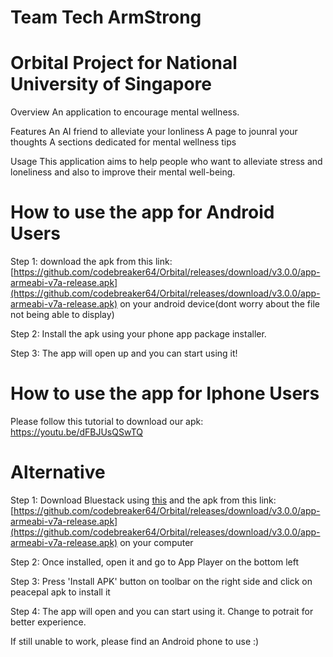 # Team Tech ArmStrong

# Orbital Project for National University of Singapore
 
Overview 
An application to encourage mental wellness.

Features
An AI friend to alleviate your lonliness
A page to jounral your thoughts
A sections dedicated for mental wellness tips

Usage
This application aims to help people who want to alleviate stress and loneliness and also to improve their mental well-being.

# How to use the app for Android Users

Step 1: download the apk from this link: [https://github.com/codebreaker64/Orbital/releases/download/v3.0.0/app-armeabi-v7a-release.apk](https://github.com/codebreaker64/Orbital/releases/download/v3.0.0/app-armeabi-v7a-release.apk) on your android device(dont worry about the file not being able to display)

Step 2: Install the apk using your phone app package installer.

Step 3: The app will open up and you can start using it!

# How to use the app for Iphone Users

Please follow this tutorial to download our apk: https://youtu.be/dFBJUsQSwTQ

# Alternative

Step 1: Download Bluestack using [this](https://www.bluestacks.com/) and the apk from this link: [https://github.com/codebreaker64/Orbital/releases/download/v3.0.0/app-armeabi-v7a-release.apk](https://github.com/codebreaker64/Orbital/releases/download/v3.0.0/app-armeabi-v7a-release.apk) on your computer

Step 2: Once installed, open it and go to App Player on the bottom left

Step 3: Press 'Install APK' button on toolbar on the right side and click on peacepal apk to install it

Step 4: The app will open and you can start using it. Change to potrait for better experience.

If still unable to work, please find an Android phone to use :)


